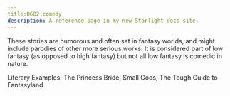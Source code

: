 ```yaml
---
title:0682.comedy
description: A reference page in my new Starlight docs site.
---
```

These stories are humorous and often set in fantasy worlds, and might include parodies of other more serious works. 
It is considered part of low fantasy (as opposed to high fantasy) but not all low fantasy is comedic in nature. 

Literary Examples: The Princess Bride, Small Gods, The Tough Guide to Fantasyland